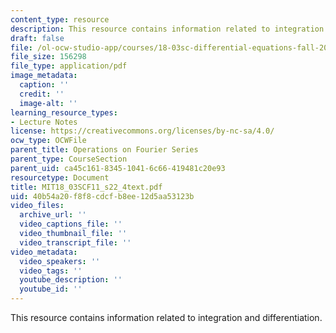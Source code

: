 ```yaml
---
content_type: resource
description: This resource contains information related to integration and differentiation.
draft: false
file: /ol-ocw-studio-app/courses/18-03sc-differential-equations-fall-2011/40b54a20f8f8cdcfb8ee12d5aa53123b_MIT18_03SCF11_s22_4text.pdf
file_size: 156298
file_type: application/pdf
image_metadata:
  caption: ''
  credit: ''
  image-alt: ''
learning_resource_types:
- Lecture Notes
license: https://creativecommons.org/licenses/by-nc-sa/4.0/
ocw_type: OCWFile
parent_title: Operations on Fourier Series
parent_type: CourseSection
parent_uid: ca45c161-8345-1041-6c66-419481c20e93
resourcetype: Document
title: MIT18_03SCF11_s22_4text.pdf
uid: 40b54a20-f8f8-cdcf-b8ee-12d5aa53123b
video_files:
  archive_url: ''
  video_captions_file: ''
  video_thumbnail_file: ''
  video_transcript_file: ''
video_metadata:
  video_speakers: ''
  video_tags: ''
  youtube_description: ''
  youtube_id: ''
---
```

This resource contains information related to integration and differentiation.
